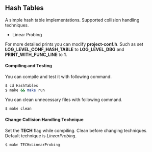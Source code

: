 ## Hash Tables
A simple hash table implementations. Supported collision handling techniques.

 - Linear Probing

For more detailed prints you can modify **project-conf.h**. Such as set **LOG_LEVEL_CONF_HASH_TABLE** to **LOG_LEVEL_DBG** and **PRINT_WITH_FUNC_LINE** to **1**.

#### Compiling and Testing
 You can compile and test it with following command.
```sh
$ cd HashTables
$ make && make run
```
 You can clean unnecessary files with following command.
```sh
$ make clean
```
#### Change Collision Handling Technique
Set the **TECH** flag while compiling. Clean before changing techniques. Default technique is *LinearProbing*.
```sh
$ make TECH=LinearProbing
```